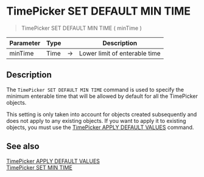 # TimePicker SET DEFAULT MIN TIME

> TimePicker SET DEFAULT MIN TIME ( minTime )

| Parameter | Type |     | Description |
| --- | --- | --- | --- |
| minTime | Time | → | Lower limit of enterable time |

## Description

The `TimePicker SET DEFAULT MIN TIME` command is used to specify the minimum enterable time that will be allowed by default for all the TimePicker objects.

This setting is only taken into account for objects created subsequently and does not apply to any existing objects. If you want to apply it to existing objects, you must use the [TimePicker APPLY DEFAULT VALUES](TimePicker%20APPLY%20DEFAULT%20VALUES.ja.md) command.

## See also

[TimePicker APPLY DEFAULT VALUES](TimePicker%20APPLY%20DEFAULT%20VALUES.ja.md)  
[TimePicker SET MIN TIME](TimePicker%20SET%20MIN%20TIME.ja.md)
